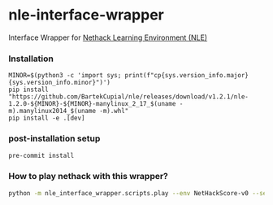 # nle-interface-wrapper

Interface Wrapper for [Nethack Learning Environment (NLE)](https://github.com/facebookresearch/nle)

### Installation

```
MINOR=$(python3 -c 'import sys; print(f"cp{sys.version_info.major}{sys.version_info.minor}")')
pip install "https://github.com/BartekCupial/nle/releases/download/v1.2.1/nle-1.2.0-${MINOR}-${MINOR}-manylinux_2_17_$(uname -m).manylinux2014_$(uname -m).whl"
pip install -e .[dev]
```

### post-installation setup
```bash
pre-commit install
```

### How to play nethack with this wrapper?

```bash
python -m nle_interface_wrapper.scripts.play --env NetHackScore-v0 --seed 42 --play-mode nle
```